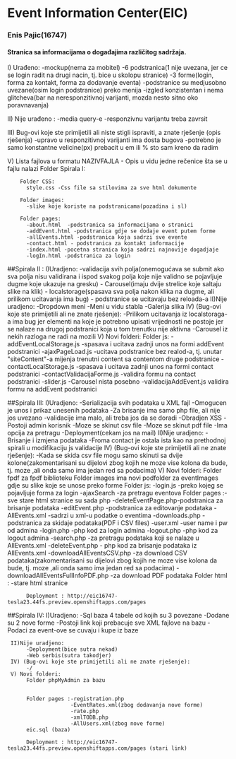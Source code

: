 # Event Information Center(EIC)
### Enis Pajic(16747)
#### Stranica sa informacijama o događajima različitog sadržaja.

I) Urađeno:
     -mockup(nema za mobitel)
     -6 podstranica(1 nije uvezana, jer ce se login radit na drugi nacin, tj. bice u skolopu stranice)
     -3 forme(login, forma za kontakt, forma za dodavanje eventa)
     -podstranice su medjusobno uvezane(osim login podstranice) preko menija
     -izgled konzistentan i nema glitcheva(bar na neresponzitivnoj varijanti, mozda nesto sitno oko poravnavanja)
     
II) Nije urađeno :
     -media query-e 
     -responzivnu varijantu treba zavrsit
     
III)  Bug-ovi koje ste primijetili ali niste stigli ispraviti, a znate rješenje (opis rješenja)
     -upravo u responzitivnoj varijanti ima dosta bugova
     -potrebno je samo konstantne velicine(px) prebacit u em ili % sto sam kreno da radim 
     
V)   Lista fajlova u formatu NAZIVFAJLA - Opis u vidu jedne rečenice šta se u fajlu nalazi
     Folder Spirala I:
     
        Folder CSS:
          style.css -Css file sa stilovima za sve html dokumente
        
        Folder images:
          -slike koje koriste na podstranicama(pozadina i sl)
          
        Folder pages: 
          -about.html  -podstranica sa informacijama o stranici
          -addEvent.html -podstranica gdje se dodaje event putem forme
          -allEvents.html -podstranica koja sadrzi sve evente
          -contact.html - podstranica za kontakt informacije
          -index.html -pocetna stranica koja sadrzi najnovije dogadjaje
          -logIn.html -podstranica za login
          
          
          
          
          
##Spirala II :
     I)Uradjeno:
          -validacija svih polja(onemogućava se submit ako sva polja nisu validirana i ispod svakog polja koje nije validno se 
                                 pojavljuje dugme koje ukazuje na gresku)
          - Carousel(imaju dvije strelice koje saltaju slike na klik)
          - localstorage(spasava sva polja nakon klika na dugme, ali prilikom ucitavanja ima bug)
          - podstranice se ucitavaju bez reloada-a
     II)Nije uradjeno:
          -Dropdown meni 
          -Meni u vidu stabla 
          -Galerija slika
     IV) (Bug-ovi koje ste primijetili ali ne znate rješenje):
          -Prilikom ucitavanja iz localstoraga-a ima bug jer elementi na koje je potrebno upisati vrijednosti ne postoje jer se nalaze 
           na drugoj podstranici koja u tom trenutku nije aktivna
          -Carousel iz nekih razloga ne radi na mozili 
     V) Novi folderi:
          Folder js: 
               -addEventLocalStorage.js -spasava i ucitava zadnji unos na formi addEvent podstranici
               -ajaxPageLoad.js -ucitava podstranice bez realod-a, tj. unutar "siteContent"-a mijenja trenutni content sa contentom 
                                 druge podstranice
               -contactLocalStorage.js -spasava i ucitava zadnji unos na formi contact podstranici
               -contactValidacijaForme.js -validira formu na contact podstranici
               -slider.js -Carousel nista posebno
               -validacijaAddEvent.js validira formu na addEvent podstranici


     
##Spirala III:
         I)Uradjeno:
          -Serializacija svih podataka u XML fajl
          -Omogucen je unos i prikaz unesenih podataka
          -Za brisanje ima samo php file, ali nije jos uvezano
          -validacije ima malo, ali treba jos da se doradi
          -Obradjen XSS
          -Postoji admin korisnik
          -Moze se skinut csv file
          -Moze se skinut pdf file
          -Ima opcija za pretragu 
          -Deployment(cekam jos na mail)
     II)Nije uradjeno:
          -Brisanje i izmjena podataka
          -Froma contact je ostala ista kao na prethodnoj spirali u modifikaciju js validacije
     IV) (Bug-ovi koje ste primijetili ali ne znate rješenje):
          -Kada se skida csv file mogu samo skinuti sa dvije kolone(zakomentarisani su dijelovi zbog kojih ne moze vise kolona    da          bude, tj. moze ,ali onda samo ima jedan red sa podacima)
     V) Novi folderi:
          Folder fpdf za fpdf biblioteku
          Folder images ima novi podfolder za eventImages gdje su slike koje se unose preko forme
          Folder js: -login.js -preko kojeg se pojavljuje forma za login
                     -ajaxSearch -za pretragu eventova
          Folder pages :-sve stare html stranice su sada php
                        -deleteEventPage.php-podstranica za brisanje podataka
                        -editEvent.php -podstranica za editovanje podataka
                        -AllEvents.xml -sadrzi u xml-u podatke o eventima
                        -downloads.php -podstranica za skidaje podataka(PDF i CSV files)
                        -user.xml -user name i pw od admina
                        -login.php -php kod za login admina
                        -logout.php -php kod za logout admina
                        -search.php -za pretragu podataka koji se nalaze u AllEvents.xml
                        -deleteEvent.php - php kod za brisanje podataka iz AllEvents.xml
                        -downloadAllEventsCSV.php -za download CSV podataka(zakomentarisani su dijelovi zbog kojih ne moze vise kolona                da bude, tj. moze ,ali onda samo ima jedan red sa podacima)
                        -downloadAllEventsFullInfoPDF.php -za download PDF podataka
          Folder html : -stare html stranice
          
          Deployment : http://eic16747-tesla23.44fs.preview.openshiftapps.com/pages
                        
                        

##Spirala IV:
         I)Uradjeno:
          -Sql baza 4 tabele od kojih su 3 povezane
          -Dodane su 2 nove forme 
          -Postoji link koji prebacuje sve XML fajlove na bazu 
          -Podaci za event-ove se cuvaju i kupe iz baze

     II)Nije uradjeno:
          -Deployment(bice sutra nekad)
          -Web serbis(sutra takodjer)
     IV) (Bug-ovi koje ste primijetili ali ne znate rješenje):
          -/
     V) Novi folderi:
          Folder phpMyAdmin za bazu

                     
          Folder pages :-registration.php
                        -EventRates.xml(zbog dodavanja nove forme)
                        -rate.php
                        -xmlTODB.php
                        -AllUsers.xml(zbog nove forme)
          eic.sql (baza)
          
          Deployment : http://eic16747-tesla23.44fs.preview.openshiftapps.com/pages (stari link)
          


     
